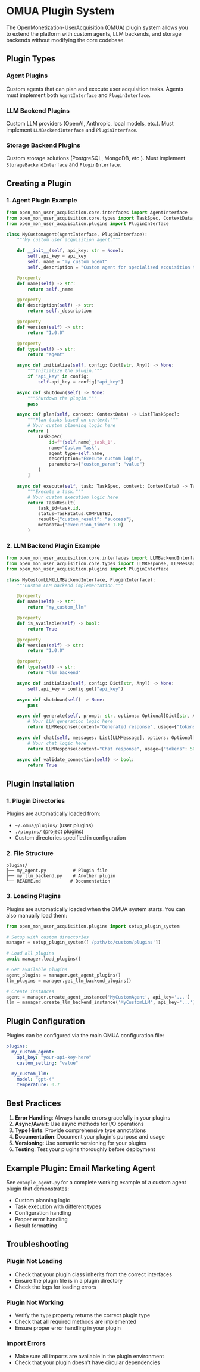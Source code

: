 # OMUA Plugin System

The OpenMonetization-UserAcquisition (OMUA) plugin system allows you to extend the platform with custom agents, LLM backends, and storage backends without modifying the core codebase.

## Plugin Types

### Agent Plugins
Custom agents that can plan and execute user acquisition tasks. Agents must implement both `AgentInterface` and `PluginInterface`.

### LLM Backend Plugins
Custom LLM providers (OpenAI, Anthropic, local models, etc.). Must implement `LLMBackendInterface` and `PluginInterface`.

### Storage Backend Plugins
Custom storage solutions (PostgreSQL, MongoDB, etc.). Must implement `StorageBackendInterface` and `PluginInterface`.

## Creating a Plugin

### 1. Agent Plugin Example

```python
from open_mon_user_acquisition.core.interfaces import AgentInterface
from open_mon_user_acquisition.core.types import TaskSpec, ContextData, TaskResult, TaskStatus
from open_mon_user_acquisition.plugins import PluginInterface

class MyCustomAgent(AgentInterface, PluginInterface):
    """My custom user acquisition agent."""

    def __init__(self, api_key: str = None):
        self.api_key = api_key
        self._name = "my_custom_agent"
        self._description = "Custom agent for specialized acquisition tasks"

    @property
    def name(self) -> str:
        return self._name

    @property
    def description(self) -> str:
        return self._description

    @property
    def version(self) -> str:
        return "1.0.0"

    @property
    def type(self) -> str:
        return "agent"

    async def initialize(self, config: Dict[str, Any]) -> None:
        """Initialize the plugin."""
        if "api_key" in config:
            self.api_key = config["api_key"]

    async def shutdown(self) -> None:
        """Shutdown the plugin."""
        pass

    async def plan(self, context: ContextData) -> List[TaskSpec]:
        """Plan tasks based on context."""
        # Your custom planning logic here
        return [
            TaskSpec(
                id=f"{self.name}_task_1",
                name="Custom Task",
                agent_type=self.name,
                description="Execute custom logic",
                parameters={"custom_param": "value"}
            )
        ]

    async def execute(self, task: TaskSpec, context: ContextData) -> TaskResult:
        """Execute a task."""
        # Your custom execution logic here
        return TaskResult(
            task_id=task.id,
            status=TaskStatus.COMPLETED,
            result={"custom_result": "success"},
            metadata={"execution_time": 1.0}
        )
```

### 2. LLM Backend Plugin Example

```python
from open_mon_user_acquisition.core.interfaces import LLMBackendInterface
from open_mon_user_acquisition.core.types import LLMResponse, LLMMessage
from open_mon_user_acquisition.plugins import PluginInterface

class MyCustomLLM(LLMBackendInterface, PluginInterface):
    """Custom LLM backend implementation."""

    @property
    def name(self) -> str:
        return "my_custom_llm"

    @property
    def is_available(self) -> bool:
        return True

    @property
    def version(self) -> str:
        return "1.0.0"

    @property
    def type(self) -> str:
        return "llm_backend"

    async def initialize(self, config: Dict[str, Any]) -> None:
        self.api_key = config.get("api_key")

    async def shutdown(self) -> None:
        pass

    async def generate(self, prompt: str, options: Optional[Dict[str, Any]] = None) -> LLMResponse:
        # Your LLM generation logic here
        return LLMResponse(content="Generated response", usage={"tokens": 100})

    async def chat(self, messages: List[LLMMessage], options: Optional[Dict[str, Any]] = None) -> LLMResponse:
        # Your chat logic here
        return LLMResponse(content="Chat response", usage={"tokens": 50})

    async def validate_connection(self) -> bool:
        return True
```

## Plugin Installation

### 1. Plugin Directories
Plugins are automatically loaded from:
- `~/.omua/plugins/` (user plugins)
- `./plugins/` (project plugins)
- Custom directories specified in configuration

### 2. File Structure
```
plugins/
├── my_agent.py          # Plugin file
├── my_llm_backend.py    # Another plugin
└── README.md           # Documentation
```

### 3. Loading Plugins
Plugins are automatically loaded when the OMUA system starts. You can also manually load them:

```python
from open_mon_user_acquisition.plugins import setup_plugin_system

# Setup with custom directories
manager = setup_plugin_system(['/path/to/custom/plugins'])

# Load all plugins
await manager.load_plugins()

# Get available plugins
agent_plugins = manager.get_agent_plugins()
llm_plugins = manager.get_llm_backend_plugins()

# Create instances
agent = manager.create_agent_instance('MyCustomAgent', api_key='...')
llm = manager.create_llm_backend_instance('MyCustomLLM', api_key='...')
```

## Plugin Configuration

Plugins can be configured via the main OMUA configuration file:

```yaml
plugins:
  my_custom_agent:
    api_key: "your-api-key-here"
    custom_setting: "value"

  my_custom_llm:
    model: "gpt-4"
    temperature: 0.7
```

## Best Practices

1. **Error Handling**: Always handle errors gracefully in your plugins
2. **Async/Await**: Use async methods for I/O operations
3. **Type Hints**: Provide comprehensive type annotations
4. **Documentation**: Document your plugin's purpose and usage
5. **Versioning**: Use semantic versioning for your plugins
6. **Testing**: Test your plugins thoroughly before deployment

## Example Plugin: Email Marketing Agent

See `example_agent.py` for a complete working example of a custom agent plugin that demonstrates:
- Custom planning logic
- Task execution with different types
- Configuration handling
- Proper error handling
- Result formatting

## Troubleshooting

### Plugin Not Loading
- Check that your plugin class inherits from the correct interfaces
- Ensure the plugin file is in a plugin directory
- Check the logs for loading errors

### Plugin Not Working
- Verify the `type` property returns the correct plugin type
- Check that all required methods are implemented
- Ensure proper error handling in your plugin

### Import Errors
- Make sure all imports are available in the plugin environment
- Check that your plugin doesn't have circular dependencies
